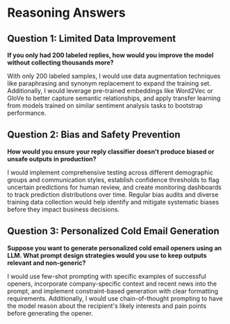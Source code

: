 # Reasoning Answers

## Question 1: Limited Data Improvement
**If you only had 200 labeled replies, how would you improve the model without collecting thousands more?**

With only 200 labeled samples, I would use data augmentation techniques like paraphrasing and synonym replacement to expand the training set. Additionally, I would leverage pre-trained embeddings like Word2Vec or GloVe to better capture semantic relationships, and apply transfer learning from models trained on similar sentiment analysis tasks to bootstrap performance.

## Question 2: Bias and Safety Prevention
**How would you ensure your reply classifier doesn't produce biased or unsafe outputs in production?**

I would implement comprehensive testing across different demographic groups and communication styles, establish confidence thresholds to flag uncertain predictions for human review, and create monitoring dashboards to track prediction distributions over time. Regular bias audits and diverse training data collection would help identify and mitigate systematic biases before they impact business decisions.

## Question 3: Personalized Cold Email Generation
**Suppose you want to generate personalized cold email openers using an LLM. What prompt design strategies would you use to keep outputs relevant and non-generic?**

I would use few-shot prompting with specific examples of successful openers, incorporate company-specific context and recent news into the prompt, and implement constraint-based generation with clear formatting requirements. Additionally, I would use chain-of-thought prompting to have the model reason about the recipient's likely interests and pain points before generating the opener.
